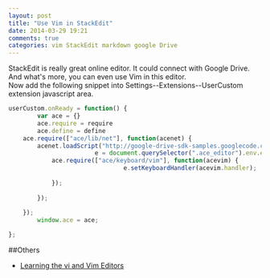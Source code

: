 ```yaml
---
layout: post
title: "Use Vim in StackEdit"
date: 2014-03-29 19:21
comments: true
categories: vim StackEdit markdown google Drive
---
```

StackEdit is really great online editor. It could connect with Google Drive. And what's more, you can even use Vim in this editor.  
Now add the following snippet into Settings--Extensions--UserCustom extension javascript area.
```javascript
userCustom.onReady = function() {
        var ace = {}
        ace.require = require
        ace.define = define
    ace.require(["ace/lib/net"], function(acenet) {
        acenet.loadScript("http://google-drive-sdk-samples.googlecode.com/hg-history/db27d16a6e84d35bf068ce3864450cb557aa6a8d/php/lib/ace/keybinding-vim.js", function() {
                        e = document.querySelector(".ace_editor").env.editor
            ace.require(["ace/keyboard/vim"], function(acevim) {
                                e.setKeyboardHandler(acevim.handler);
                            
            });
                    
        });
            
    });
        window.ace = ace;

};
```

##Others
  * <a href="http://www.amazon.cn/gp/product/059652983X/ref=as_li_tf_tl?ie=UTF8&camp=536&creative=3200&creativeASIN=059652983X&linkCode=as2&tag=droidyue-23">Learning the vi and Vim Editors</a><img src="http://ir-cn.amazon-adsystem.com/e/ir?t=droidyue-23&l=as2&o=28&a=059652983X" width="1" height="1" border="0" alt="" style="border:none !important; margin:0px !important;" />

